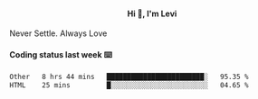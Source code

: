 <h4 style="text-align: center;">Hi 👋, I'm Levi</h4>  Never Settle. Always Love
<!---<img align="right" alt="Coding" width="300" src="https://i.pinimg.com/originals/81/17/8b/81178b47a8598f0c81c4799f2cdd4057.gif"></p> --->

#### Coding status last week ⌨️

<!--START_SECTION:waka-->

```txt
Other   8 hrs 44 mins   ████████████████████████░   95.35 %
HTML    25 mins         █░░░░░░░░░░░░░░░░░░░░░░░░   04.65 %
```

<!--END_SECTION:waka-->
